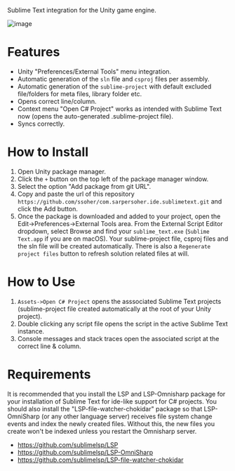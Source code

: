 Sublime Text integration for the Unity game engine.

![image](https://user-images.githubusercontent.com/4283979/200619168-3132de72-7844-436f-974b-7d6017e1c3e4.png)


# Features
- Unity "Preferences/External Tools" menu integration.
- Automatic generation of the `sln` file and `csproj` files per assembly.
- Automatic generation of the `sublime-project` with default excluded file/folders for meta files, library folder etc.
- Opens correct line/column.
- Context menu "Open C# Project" works as intended with Sublime Text now (opens the auto-generated .sublime-project file).
- Syncs correctly.

# How to Install
1) Open Unity package manager.
2) Click the `+` button on the top left of the package manager window.
3) Select the option "Add package from git URL".
4) Copy and paste the url of this repository `https://github.com/ssoher/com.sarpersoher.ide.sublimetext.git` and click the Add button.
5) Once the package is downloaded and added to your project, open the Edit->Preferences->External Tools area. From the External Script Editor dropdown, select Browse and find your `sublime_text.exe` (`Sublime Text.app` if you are on macOS). Your sublime-project file, csproj files and the sln file will be created automatically. There is also a `Regenerate project files` button to refresh solution related files at will.

# How to Use
1) `Assets->Open C# Project` opens the asssociated Sublime Text projects (sublime-project file created automatically at the root of your Unity project).
2) Double clicking any script file opens the script in the active Sublime Text instance.
3) Console messages and stack traces open the associated script at the correct line & column.

# Requirements
It is recommended that you install the LSP and LSP-Omnisharp package for your installation of Sublime Text for ide-like support for C# projects. You should also install the "LSP-file-watcher-chokidar" package so that LSP-OmniSharp (or any other language server) receives file system change events and index the newly created files. Without this, the new files you create won't be indexed unless you restart the Omnisharp server.
+ https://github.com/sublimelsp/LSP
+ https://github.com/sublimelsp/LSP-OmniSharp
+ https://github.com/sublimelsp/LSP-file-watcher-chokidar
